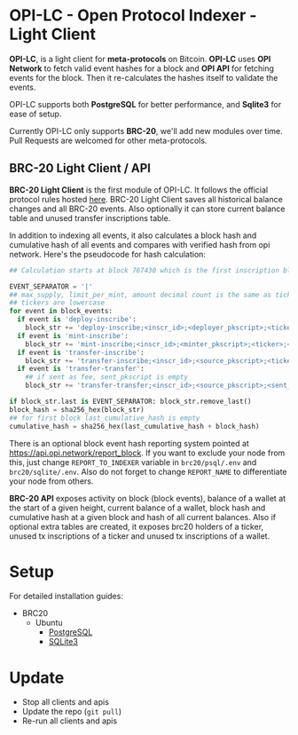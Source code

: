 # OPI-LC - Open Protocol Indexer - Light Client

**OPI-LC**, is a light client for **meta-protocols** on Bitcoin. **OPI-LC** uses **OPI Network** to fetch valid event hashes for a block and **OPI API** for fetching events for the block. Then it re-calculates the hashes itself to validate the events.

OPI-LC supports both **PostgreSQL** for better performance, and **Sqlite3** for ease of setup.

Currently OPI-LC only supports **BRC-20**, we'll add new modules over time. Pull Requests are welcomed for other meta-protocols.

## BRC-20 Light Client / API

**BRC-20 Light Client** is the first module of OPI-LC. It follows the official protocol rules hosted [here](https://layer1.gitbook.io/layer1-foundation/protocols/brc-20/indexing). BRC-20 Light Client saves all historical balance changes and all BRC-20 events. Also optionally it can store current balance table and unused transfer inscriptions table.

In addition to indexing all events, it also calculates a block hash and cumulative hash of all events and compares with verified hash from opi network. Here's the pseudocode for hash calculation:
```python
## Calculation starts at block 767430 which is the first inscription block

EVENT_SEPARATOR = '|'
## max_supply, limit_per_mint, amount decimal count is the same as ticker's decimals (no trailing dot if decimals is 0)
## tickers are lowercase
for event in block_events:
  if event is 'deploy-inscribe':
    block_str += 'deploy-inscribe;<inscr_id>;<deployer_pkscript>;<ticker>;<max_supply>;<decimals>;<limit_per_mint>' + EVENT_SEPARATOR
  if event is 'mint-inscribe':
    block_str += 'mint-inscribe;<inscr_id>;<minter_pkscript>;<ticker>;<amount>' + EVENT_SEPARATOR
  if event is 'transfer-inscribe':
    block_str += 'transfer-inscribe;<inscr_id>;<source_pkscript>;<ticker>;<amount>' + EVENT_SEPARATOR
  if event is 'transfer-transfer':
    ## if sent as fee, sent_pkscript is empty
    block_str += 'transfer-transfer;<inscr_id>;<source_pkscript>;<sent_pkscript>;<ticker>;<amount>' + EVENT_SEPARATOR

if block_str.last is EVENT_SEPARATOR: block_str.remove_last()
block_hash = sha256_hex(block_str)
## for first block last_cumulative_hash is empty
cumulative_hash = sha256_hex(last_cumulative_hash + block_hash)
```

There is an optional block event hash reporting system pointed at https://api.opi.network/report_block. If you want to exclude your node from this, just change `REPORT_TO_INDEXER` variable in `brc20/psql/.env` and `brc20/sqlite/.env`.
Also do not forget to change `REPORT_NAME` to differentiate your node from others.

**BRC-20 API** exposes activity on block (block events), balance of a wallet at the start of a given height, current balance of a wallet, block hash and cumulative hash at a given block and hash of all current balances. Also if optional extra tables are created, it exposes brc20 holders of a ticker, unused tx inscriptions of a ticker and unused tx inscriptions of a wallet.

# Setup

For detailed installation guides:
- BRC20
  - Ubuntu
    - [PostgreSQL](INSTALL.brc20.psql.ubuntu.md)
    - [SQLite3](INSTALL.brc20.sqlite.ubuntu.md)

# Update

- Stop all clients and apis
- Update the repo (`git pull`)
- Re-run all clients and apis
